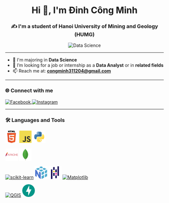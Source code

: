 <h1 align="center">Hi 👋, I'm Đinh Công Minh</h1>
<h3 align="center">✍ I'm a student of Hanoi University of Mining and Geology (HUMG)</h3>

<p align="center">
  <img src="https://i.pinimg.com/736x/4e/53/8d/4e538d7be8890516eebb5f30dc0b2a85.jpg" alt="Data Science" width="400"/>
</p>



---

- 🔭 I'm majoring in **Data Science**
- 🎯 I’m looking for a job or internship as a **Data Analyst** or in **related fields**
- 📫 Reach me at: **congminh311204@gmail.com**

---

<h3 align="left">🌐 Connect with me</h3>
<p align="left">
  <a href="https://www.facebook.com/nolanminh204" target="_blank">
    <img align="center" src="https://raw.githubusercontent.com/rahuldkjain/github-profile-readme-generator/master/src/images/icons/Social/facebook.svg" alt="Facebook" height="30" width="40" />
  </a>
  <a href="https://www.instagram.com/minhdtusuky/" target="_blank">
    <img align="center" src="https://raw.githubusercontent.com/rahuldkjain/github-profile-readme-generator/master/src/images/icons/Social/instagram.svg" alt="Instagram" height="30" width="40" />
  </a>
</p>

---

<h3 align="left">🛠️ Languages and Tools</h3>
<p align="left">
  <!-- Web and Programming -->
  <a href="https://www.w3.org/html/" target="_blank"><img src="https://raw.githubusercontent.com/devicons/devicon/master/icons/html5/html5-original-wordmark.svg" alt="HTML5" width="40" height="40"/></a>
  <a href="https://developer.mozilla.org/en-US/docs/Web/JavaScript" target="_blank"><img src="https://raw.githubusercontent.com/devicons/devicon/master/icons/javascript/javascript-original.svg" alt="JavaScript" width="40" height="40"/></a>
  <a href="https://www.python.org" target="_blank"><img src="https://raw.githubusercontent.com/devicons/devicon/master/icons/python/python-original.svg" alt="Python" width="40" height="40"/></a>

  <!-- Big Data & Database -->
  <a href="https://hadoop.apache.org/" target="_blank"><img src="https://raw.githubusercontent.com/devicons/devicon/master/icons/apache/apache-original-wordmark.svg" alt="Hadoop" width="40" height="40"/></a>
  <a href="https://www.mongodb.com/" target="_blank"><img src="https://raw.githubusercontent.com/devicons/devicon/master/icons/mongodb/mongodb-original.svg" alt="MongoDB" width="40" height="40"/></a>

  <!-- Machine Learning -->
  <a href="https://scikit-learn.org/" target="_blank"><img src="https://upload.wikimedia.org/wikipedia/commons/0/05/Scikit_learn_logo_small.svg" alt="scikit-learn" width="40" height="40"/></a>
  <a href="https://numpy.org/" target="_blank"><img src="https://raw.githubusercontent.com/devicons/devicon/master/icons/numpy/numpy-original.svg" alt="NumPy" width="40" height="40"/></a>
  <a href="https://pandas.pydata.org/" target="_blank"><img src="https://raw.githubusercontent.com/devicons/devicon/master/icons/pandas/pandas-original.svg" alt="Pandas" width="40" height="40"/></a>
  <a href="https://matplotlib.org/" target="_blank"><img src="https://matplotlib.org/stable/_static/logo2_compressed.svg" alt="Matplotlib" width="40" height="40"/></a>

  <!-- GIS & Backend -->
  <a href="https://www.qgis.org/" target="_blank"><img src="https://upload.wikimedia.org/wikipedia/commons/2/2a/QGIS_logo_new.svg" alt="QGIS" width="40" height="40"/></a>
  <a href="https://fastapi.tiangolo.com/" target="_blank"><img src="https://raw.githubusercontent.com/devicons/devicon/master/icons/fastapi/fastapi-original.svg" alt="FastAPI" width="40" height="40"/></a>
</p>
